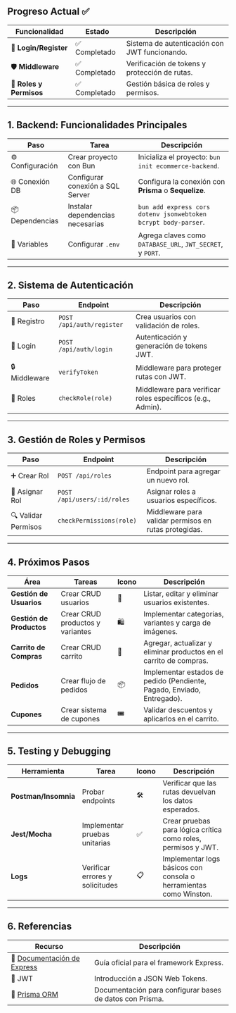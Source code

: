 ## Progreso Actual ✅

|**Funcionalidad**|**Estado**|**Descripción**|
|---|---|---|
|🔑 **Login/Register**|✅ Completado|Sistema de autenticación con JWT funcionando.|
|🛡️ **Middleware**|✅ Completado|Verificación de tokens y protección de rutas.|
|👥 **Roles y Permisos**|✅ Completado|Gestión básica de roles y permisos.|

---

## **1. Backend: Funcionalidades Principales**

|**Paso**|**Tarea**|**Descripción**|
|---|---|---|
|⚙️ Configuración|Crear proyecto con Bun|Inicializa el proyecto: `bun init ecommerce-backend`.|
|🌐 Conexión DB|Configurar conexión a SQL Server|Configura la conexión con **Prisma** o **Sequelize**.|
|📦 Dependencias|Instalar dependencias necesarias|`bun add express cors dotenv jsonwebtoken bcrypt body-parser`.|
|🔐 Variables|Configurar `.env`|Agrega claves como `DATABASE_URL`, `JWT_SECRET`, y `PORT`.|

---

## **2. Sistema de Autenticación**

|**Paso**|**Endpoint**|**Descripción**|
|---|---|---|
|📝 Registro|`POST /api/auth/register`|Crea usuarios con validación de roles.|
|🔑 Login|`POST /api/auth/login`|Autenticación y generación de tokens JWT.|
|🔒 Middleware|`verifyToken`|Middleware para proteger rutas con JWT.|
|👥 Roles|`checkRole(role)`|Middleware para verificar roles específicos (e.g., Admin).|

---

## **3. Gestión de Roles y Permisos**

|**Paso**|**Endpoint**|**Descripción**|
|---|---|---|
|➕ Crear Rol|`POST /api/roles`|Endpoint para agregar un nuevo rol.|
|📝 Asignar Rol|`POST /api/users/:id/roles`|Asignar roles a usuarios específicos.|
|🔍 Validar Permisos|`checkPermissions(role)`|Middleware para validar permisos en rutas protegidas.|

---

## **4. Próximos Pasos**

|**Área**|**Tareas**|**Icono**|**Descripción**|
|---|---|---|---|
|**Gestión de Usuarios**|Crear CRUD usuarios|👥|Listar, editar y eliminar usuarios existentes.|
|**Gestión de Productos**|Crear CRUD productos y variantes|🛍️|Implementar categorías, variantes y carga de imágenes.|
|**Carrito de Compras**|Crear CRUD carrito|🛒|Agregar, actualizar y eliminar productos en el carrito de compras.|
|**Pedidos**|Crear flujo de pedidos|📦|Implementar estados de pedido (Pendiente, Pagado, Enviado, Entregado).|
|**Cupones**|Crear sistema de cupones|🎟️|Validar descuentos y aplicarlos en el carrito.|

---

## **5. Testing y Debugging**

|**Herramienta**|**Tarea**|**Icono**|**Descripción**|
|---|---|---|---|
|**Postman/Insomnia**|Probar endpoints|🛠️|Verificar que las rutas devuelvan los datos esperados.|
|**Jest/Mocha**|Implementar pruebas unitarias|✅|Crear pruebas para lógica crítica como roles, permisos y JWT.|
|**Logs**|Verificar errores y solicitudes|📋|Implementar logs básicos con consola o herramientas como Winston.|

---

## **6. Referencias**

|**Recurso**|**Descripción**|
|---|---|
|📄 [Documentación de Express](https://expressjs.com/)|Guía oficial para el framework Express.|
|📄 JWT|Introducción a JSON Web Tokens.|
|📄 [Prisma ORM](https://www.prisma.io/)|Documentación para configurar bases de datos con Prisma.|